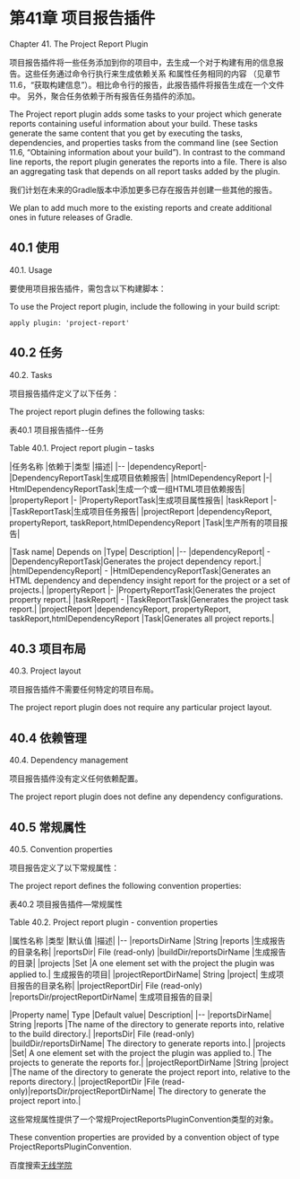 # **第41章 项目报告插件**

Chapter 41. The Project Report Plugin

项目报告插件将一些任务添加到你的项目中，去生成一个对于构建有用的信息报告。这些任务通过命令行执行来生成依赖关系 和属性任务相同的内容  （见章节11.6，“获取构建信息”）。相比命令行的报告，此报告插件将报告生成在一个文件中。  另外，聚合任务依赖于所有报告任务插件的添加。

The Project report plugin adds some tasks to your project which generate reports containing useful information about your build. These tasks generate the same content that you get by executing the tasks, dependencies, and properties tasks from the command line (see Section 11.6, “Obtaining information about your build”). In contrast to the command line reports, the report plugin generates the reports into a file. There is also an aggregating task that depends on all report tasks added by the plugin.

我们计划在未来的Gradle版本中添加更多已存在报告并创建一些其他的报告。

We plan to add much more to the existing reports and create additional ones in future releases of Gradle.

## **40.1 使用**

40.1. Usage

要使用项目报告插件，需包含以下构建脚本：

To use the Project report plugin, include the following in your build script:

```
apply plugin: 'project-report'
```

## **40.2 任务**

40.2. Tasks

项目报告插件定义了以下任务：

The project report plugin defines the following tasks:

表40.1  项目报告插件--任务

Table 40.1. Project report plugin – tasks

|任务名称	|依赖于|类型	|描述|
|--
|dependencyReport|-	|DependencyReportTask|生成项目依赖报告|
|htmlDependencyReport	|-|	HtmlDependencyReportTask|生成一个或一组HTML项目依赖报告|
|propertyReport	|-	|PropertyReportTask|生成项目属性报告|
|taskReport	|-	|TaskReportTask|生成项目任务报告|
|projectReport	|dependencyReport, propertyReport, taskReport,htmlDependencyReport	|Task|生产所有的项目报告|


|Task name|	Depends on	|Type|	Description|
|--
|dependencyReport|	-	|DependencyReportTask|Generates the project dependency report.|
|htmlDependencyReport|	-	|HtmlDependencyReportTask|Generates an HTML dependency and dependency insight report for the project or a set of projects.|
|propertyReport	|-	|PropertyReportTask|Generates the project property report.|
|taskReport|	-	|TaskReportTask|Generates the project task report.|
|projectReport	|dependencyReport, propertyReport, taskReport,htmlDependencyReport	|Task|Generates all project reports.|



## **40.3 项目布局**

40.3. Project layout

项目报告插件不需要任何特定的项目布局。

The project report plugin does not require any particular project layout.

## **40.4  依赖管理**

40.4. Dependency management

项目报告插件没有定义任何依赖配置。

The project report plugin does not define any dependency configurations.

## **40.5 常规属性**

40.5. Convention properties

项目报告定义了以下常规属性：

The project report defines the following convention properties:

表40.2 项目报告插件—常规属性

Table 40.2. Project report plugin - convention properties

|属性名称	|类型	|默认值	|描述|
|--
|reportsDirName	|String	|reports	|生成报告的目录名称|
|reportsDir|	File (read-only)	|buildDir/reportsDirName	|生成报告的目录|
|projects	|Set<Project>	|A one element set with the project the plugin was applied to.|	生成报告的项目|
|projectReportDirName|	String	|project|	生成项目报告的目录名称|
|projectReportDir|	File (read-only)	|reportsDir/projectReportDirName|	生成项目报告的目录|



|Property name|	Type	|Default value|	Description|
|--
|reportsDirName|	String	|reports	|The name of the directory to generate reports into, relative to the build directory.|
|reportsDir|	File (read-only)	|buildDir/reportsDirName|	The directory to generate reports into.|
|projects	|Set<Project>|	A one element set with the project the plugin was applied to.|	The projects to generate the reports for.|
|projectReportDirName	|String	|project	|The name of the directory to generate the project report into, relative to the reports directory.|
|projectReportDir	|File (read-only)|reportsDir/projectReportDirName|	The directory to generate the project report into.|



这些常规属性提供了一个常规ProjectReportsPluginConvention类型的对象。

These convention properties are provided by a convention object of type ProjectReportsPluginConvention.

百度搜索[无线学院](http://wirelesscollege.cn)
